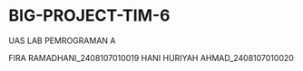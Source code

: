 # BIG-PROJECT-TIM-6
UAS LAB PEMROGRAMAN A

FIRA RAMADHANI_2408107010019
HANI HURIYAH AHMAD_2408107010020

